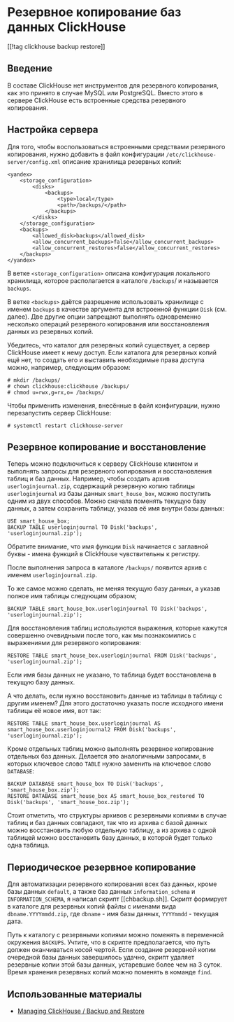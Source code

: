 Резервное копирование баз данных ClickHouse
===========================================

[[!tag clickhouse backup restore]]

Введение
--------

В составе ClickHouse нет инструментов для резервного копирования, как это принято в случае MySQL или PostgreSQL. Вместо этого в сервере ClickHouse есть встроенные средства резервного копирования.

Настройка сервера
-----------------

Для того, чтобы воспользоваться встроенными средствами резервного копирования, нужно добавить в файл конфигурации `/etc/clickhouse-server/config.xml` описание хранилища резервных копий:

    <yandex>
        <storage_configuration>
            <disks>
                <backups>
                    <type>local</type>
                    <path>/backups/</path>
                </backups>
            </disks>
        </storage_configuration>
        <backups>
            <allowed_disk>backups</allowed_disk>
            <allow_concurrent_backups>false</allow_concurrent_backups>
            <allow_concurrent_restores>false</allow_concurrent_restores>
        </backups>
    </yandex>

В ветке `<storage_configuration>` описана конфигурация локального хранилища, которое располагается в каталоге `/backups`/ и называется `backups`.

В ветке `<backups>` даётся разрешение использовать хранилище с именем `backups` в качестве аргумента для встроенной функции `Disk` (см. далее). Две другие опции запрещают выполнять одновременно несколько операций резервного копирования или восстановления данных из резервных копий.

Убедитесь, что каталог для резервных копий существует, а сервер ClickHouse имеет к нему доступ. Если каталога для резервных копий ещё нет, то создать его и выставить необходимые права доступа можно, например, следующим образом:

    # mkdir /backups/
    # chown clickhouse:clickhouse /backups/
    # chmod u=rwx,g=rx,o= /backups/

Чтобы применить изменения, внесённые в файл конфигурации, нужно перезапустить сервер ClickHouse:

    # systemctl restart clickhouse-server

Резервное копирование и восстановление
--------------------------------------

Теперь можно подключиться к серверу ClickHouse клиентом и выполнять запросы для резервного копирования и восстановления таблиц и баз данных. Например, чтобы создать архив `userloginjournal.zip`, содержащий резервную копию таблицы `userloginjournal` из базы данных `smart_house_box`, можно поступить одним из двух способов. Можно сначала поменять текущую базу данных, а затем сохранить таблицу, указав её имя внутри базы данных:

    USE smart_house_box;
    BACKUP TABLE userloginjournal TO Disk('backups', 'userloginjournal.zip');

Обратите внимание, что имя функции `Disk` начинается с заглавной буквы - имена функций в ClickHouse чувствительны к регистру.

После выполнения запроса в каталоге `/backups/` появится архив с именем `userloginjournal.zip`.

То же самое можно сделать, не меняя текущую базу данных, а указав полное имя таблицы следующим образом;

    BACKUP TABLE smart_house_box.userloginjournal TO Disk('backups', 'userloginjournal.zip');

Для восстановления таблиц используются выражения, которые кажутся совершенно очевидными после того, как мы познакомились с выражениями для резервного копирования:

    RESTORE TABLE smart_house_box.userloginjournal FROM Disk('backups', 'userloginjournal.zip');

Если имя базы данных не указано, то таблица будет восстановлена в текущую базу данных.

А что делать, если нужно восстановить данные из таблицы в таблицу с другим именем? Для этого достаточно указать после исходного имени таблицы её новое имя, вот так:

    RESTORE TABLE smart_house_box.userloginjournal AS smart_house_box.userloginjournal2 FROM Disk('backups', 'userloginjournal.zip');

Кроме отдельных таблиц можно выполнять резервное копирование отдельных баз данных. Делается это аналогичными запросами, в которых ключевое слово `TABLE` нужно заменить на ключевое слово `DATABASE`:

    BACKUP DATABASE smart_house_box TO Disk('backups', 'smart_house_box.zip');
    RESTORE DATABASE smart_house_box AS smart_house_box_restored TO Disk('backups', 'smart_house_box.zip');

Стоит отметить, что структуры архивов с резервными копиями в случае таблиц и баз данных совпадают, так что из архива с базой данных можно восстановить любую отдельную таблицу, а из архива с одной таблицей можно восстановить базу данных, в которой будет только одна таблица.

Периодическое резервное копирование
-----------------------------------

Для автоматизации резервного копирования всех баз данных, кроме базы данных `default`, а также баз данных `information_schema` и `INFORMATION_SCHEMA`, я написал скрипт [[chbackup.sh]]. Скрипт формирует в каталоге для резервных копий файлы с именами вида `dbname.YYYYmmdd.zip`, где `dbname` - имя базы данных, `YYYYmmdd` - текущая дата.

Путь к каталогу с резервными копиями можно поменять в переменной окружения `BACKUPS`. Учтите, что в скрипте предполагается, что путь должен оканчиваться косой чертой. Если создание резервной копии очередной базы данных завершилось удачно, скрипт удаляет резервные копии этой базы данных, устаревшие более чем на 3 суток. Время хранения резервных копий можно поменять в команде `find`.

Использованные материалы
------------------------

* [Managing ClickHouse / Backup and Restore](https://clickhouse.com/docs/en/operations/backup)
